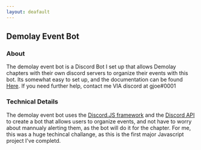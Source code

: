 ```yaml
---
layout: deafault
---
```

## Demolay Event Bot
### About
The demolay event bot is a Discord Bot I set up that allows Demolay chapters with their own discord servers to organize their events with this bot. Its somewhat easy to set up, and the documentation can be found [Here](https://1drv.ms/w/s!ArXnJdAp_FG1hvRZzKuX1keBNcthzA?e=5zOn43). If you need further help, contact me VIA discord at gjoe#0001

### Technical Details
The demolay event bot uses the [Discord.JS framework](https://discord.js.org/#/) and the [Discord API](https://discord.com/developers/docs/intro) to create a bot that allows users to organize events, and not have to worry about mannualy alerting them, as the bot will do it for the chapter. For me, this was a huge techincal challange, as this is the first major Javascript project I've completd. 





<link rel="stylesheet" href="./index.css/"/>